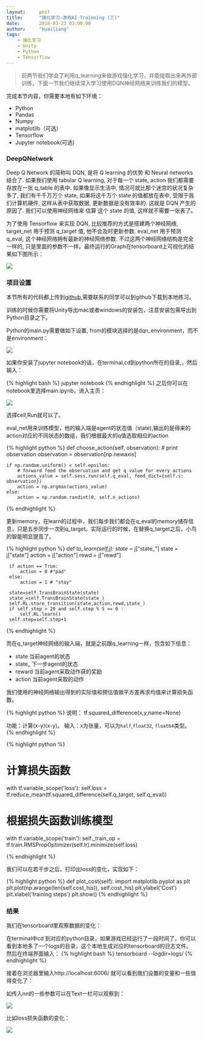 ```yaml
---
layout:     post
title:      "强化学习-游戏AI Trainning (三)"
date:       2018-03-23 03:00:00
author:     "Huailiang"
tags:
    - 强化学习
    - Unity
    - Python
    - Tensorflow
---
```



> 前两节我们学会了利用q_learning来做游戏强化学习，并能提取出来再外部训练，下面一节我们继续深入学习使用DQN神经网络来训练我们的模型。


完成本节内容，你需要本地有如下环境：
- Python
- Pandas
- Numpy
- matplotlib（可选）
- Tensorflow
- Jupyter notebook(可选)

### DeepQNetwork

Deep Q Network 的简称叫 DQN, 是将 Q learning 的优势 和 Neural networks 结合了. 如果我们使用 tabular Q learning, 对于每一个 state, action 我们都需要存放在一张 q_table 的表中. 如果像显示生活中, 情况可就比那个迷宫的状况复杂多了, 我们有千千万万个 state, 如果将这千万个 state 的值都放在表中, 受限于我们计算机硬件, 这样从表中获取数据, 更新数据是没有效率的. 这就是 DQN 产生的原因了. 我们可以使用神经网络来 估算 这个 state 的值, 这样就不需要一张表了。

为了使用 Tensorflow 来实现 DQN, 比较推荐的方式是搭建两个神经网络, target_net 用于预测 q_target 值, 他不会及时更新参数. eval_net 用于预测 q_eval, 这个神经网络拥有最新的神经网络参数. 不过这两个神经网络结构是完全一样的, 只是里面的参数不一样。最终运行的Graph在tensorboard上可视化的结果如下图所示：

![](/img/in-post/post-reinforcement/re12.jpg)


### 项目设置

本节所有的代码都上传到[github][i1],需要联系的同学可以到github下载到本地练习。


训练的时候你需要将Unity导出mac或者windows的安装包，注意安装包需导出到Python目录之下。

Python的main.py需要做如下设置, from的模块选择的是dqn_environment，而不是environment：

![](/img/in-post/post-reinforcement/re13.jpg)


如果你安装了jupyter notebook的话，在terminal,cd到python所在的目录,，然后输入：

{% highlight bash %}
jupyter notebook
{% endhighlight %}
之后你可以在notebook里选择main.ipynb，进入主页：

![](/img/in-post/post-reinforcement/re14.jpg)

选择cell,Run就可以了。


eval_net用来训练模型，他的输入端是agent的状态值（state),输出的是得来的action对应的不同状态的数组，我们根据最大的q值选取相应的action

{% highlight python %}
def choose_action(self, observation):
    # print observation
    observation = observation[np.newaxis]

    if np.random.uniform() < self.epsilon:
        # forward feed the observation and get q value for every actions
        actions_value = self.sess.run(self.q_eval, feed_dict={self.s: observation})
        action = np.argmax(actions_value)
    else:
        action = np.random.randint(0, self.n_actions)

{% endhighlight %}

更新memory，在learn的过程中，我们每步我们都会在q_eval的memory储存信息，只是五步同步一次到q_target。实际运行的时候，在替换q_target之后，小鸟的智能明显提高了。


{% highlight python %}
def _to_learn(self,j):
     state_ = j["state_"]
     state  = j["state"]
     action = j["action"]
     rewd = j["rewd"]

     if action == True:
         action = 0 #"pad"
     else:
         action = 1 # "stay"

     state=self.TransBrainState(state)
     state_=self.TransBrainState(state_)
     self.RL.store_transition(state,action,rewd,state_)
     if self.step > 20 and self.step % 5 == 0 :
         self.RL.learn()
     self.step=self.step+1
{% endhighlight %}

而在q_target神经网络的输入端，就是之前跟q_learning一样，包含如下信息：

- state   当前agent的状态
- state_  下一步agent的状态
- reward  当前agent采取动作获的奖励
- action  当前agent采取的动作

我们使用的神经网络输出得到的实际值和预估值做平方差再求均值来计算损失函数。

{% highlight python %}
说明：
tf.squared_difference(x,y,name=None)

功能：计算(x-y)(x-y)。
输入：x为张量，可以为`half`,`float32`, `float64`类型。
{% endhighlight %}


{% highlight python %}

# 计算损失函数  
with tf.variable_scope('loss'):
    self.loss = tf.reduce_mean(tf.squared_difference(self.q_target, self.q_eval))

# 根据损失函数训练模型  
with tf.variable_scope('train'):
    self._train_op = tf.train.RMSPropOptimizer(self.lr).minimize(self.loss)

{% endhighlight %}

我们可以在若干步之后，打印出loss的变化，实现如下：

{% highlight python %}
def plot_cost(self):
     import matplotlib.pyplot as plt
     plt.plot(np.arange(len(self.cost_his)), self.cost_his)
     plt.ylabel('Cost')
     plt.xlabel('training steps')
     plt.show()
{% endhighlight %}


### 结果

我们在tensorboard里观察数据的变化：

在terminal中cd 到对应的python目录，如果游戏已经运行了一段时间了，你可以看到本地多了一个logs的目录，这个本地生成对应的tensorboard的日志文件。
然后在终端界面输入：
{% highlight bash %}
tensorboard --logdir=logs/
{% endhighlight %}

接着在浏览器里输入http://localhost:6006/ 就可以看到我们设置的变量和一些值得变化了：

如传入nn的一些参数可以在Text一栏可以观察到：

![](/img/in-post/post-reinforcement/re15.jpg)

比如loss损失函数的变化：

![](/img/in-post/post-reinforcement/re16.jpg)



[i1]:https://github.com/huailiang/bird
[i2]:https://huailiang.github.io/2018/03/19/reinforcement/
[i3]:https://github.com/huailiang/ConnectPy
